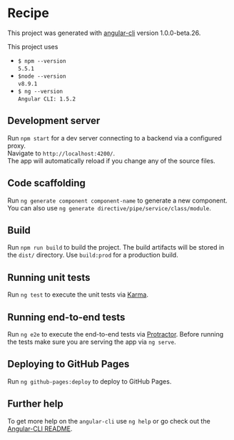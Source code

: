 # Recipe

This project was generated with [angular-cli](https://github.com/angular/angular-cli) version 1.0.0-beta.26.

This project uses <br />
* `$ npm --version`<br />
`5.5.1`<br />
* `$node --version`<br />
`v8.9.1`
* `$ ng --version`<br />
`Angular CLI: 1.5.2`

## Development server
Run `npm start` for a dev server connecting to a backend via a configured proxy.<br />
Navigate to `http://localhost:4200/`.<br />
The app will automatically reload if you change any of the source files.

## Code scaffolding

Run `ng generate component component-name` to generate a new component. You can also use `ng generate directive/pipe/service/class/module`.

## Build

Run `npm run build` to build the project. The build artifacts will be stored in the `dist/` directory. Use `build:prod` for a production build.

## Running unit tests

Run `ng test` to execute the unit tests via [Karma](https://karma-runner.github.io).

## Running end-to-end tests

Run `ng e2e` to execute the end-to-end tests via [Protractor](http://www.protractortest.org/).
Before running the tests make sure you are serving the app via `ng serve`.

## Deploying to GitHub Pages

Run `ng github-pages:deploy` to deploy to GitHub Pages.

## Further help

To get more help on the `angular-cli` use `ng help` or go check out the [Angular-CLI README](https://github.com/angular/angular-cli/blob/master/README.md).
